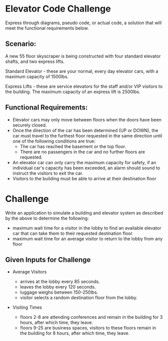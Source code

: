 # Elevator Code Challenge

Express through diagrams, pseudo code, or actual code, 
a solution that will meet the functional requirements below.

## Scenario:
A new 55 floor skyscraper is being constructed with four standard
elevator shafts, and two express lifts.

Standard Elevator - these are your normal, every day elevator cars, 
with a maximum capacity of 1500lbs.

Express Lifts - these are service elevators for the staff and/or VIP
visitors to the building.  The maximum capacity of an express lift is 
2500lbs.

## Functional Requirements:
- Elevator cars may only move between floors when the doors have been
  securely closed.
- Once the direction of the car has been determined (UP or DOWN), the car
  must travel to the furthest floor requested in the same direction until
  one of the following conditions are true:
  - The car has reached the basement or the top floor.
  - There are no passengers in the car and no further floors are requested.
- An elevator car can only carry the maximum capacity for safety,
  if an individual car's capacity has been exceeded, an alarm should
  sound to instruct the visitors to exit the car.
- Visitors to the building must be able to arrive at their destination
floor 



# Challenge
Write an application to simulate a building and elevator system as 
described by the above to determine the following:
- maximum wait time for a visitor in the lobby to find
  an available elevator car that can take them to their requested
  destination floor
- maximum wait time for an average visitor to return
  to the lobby from any floor

## Given Inputs for Challenge
- Average Visitors
  - arrives at the lobby every 85 seconds.
  - leaves the lobby every 120 seconds.
  - luggage weighs between 150-250lbs.
  - visitor selects a random destination floor from the lobby.
  
- Visiting Times
  - floors 2-8 are attending conferences and remain in the 
  building for 3 hours, after which time, they leave.
  - floors 9-25 are business spaces, visitors to these floors
   remain in the building for 8 hours, after which time, they leave.
 
  

